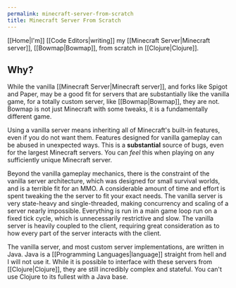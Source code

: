 ```yaml
---
permalink: minecraft-server-from-scratch
title: Minecraft Server From Scratch
---
```


[[Home|I'm]] [[Code Editors|writing]] my [[Minecraft Server|Minecraft server]], [[Bowmap|Bowmap]], from scratch in [[Clojure|Clojure]].

## Why?

While the vanilla [[Minecraft Server|Minecraft server]], and forks like Spigot and Paper, may be a good fit for servers that are substantially like the vanilla game, for a totally custom server, like [[Bowmap|Bowmap]], they are not. Bowmap is not just Minecraft with some tweaks, it is a fundamentally different game.

Using a vanilla server means inheriting all of Minecraft's built-in features, even if you do not want them. Features designed for vanilla gameplay can be abused in unexpected ways. This is a **substantial** source of bugs, even for the largest Minecraft servers. You can _feel_ this when playing on any sufficiently unique Minecraft server.

Beyond the vanilla gameplay mechanics, there is the constraint of the vanilla server architecture, which was designed for small survival worlds, and is a terrible fit for an MMO. A considerable amount of time and effort is spent tweaking the the server to fit your exact needs. The vanilla server is very state-heavy and single-threaded, making concurrency and scaling of a server nearly impossible. Everything is run in a main game loop run on a fixed tick cycle, which is unnecessarily restrictive and slow. The vanilla server is heavily coupled to the client, requiring great consideration as to how every part of the server interacts with the client.

The vanilla server, and most custom server implementations, are written in Java. Java is a [[Programming Languages|language]] straight from hell and I will not use it. While it is possible to interface with these servers from [[Clojure|Clojure]], they are still incredibly complex and stateful. You can't use Clojure to its fullest with a Java base.
